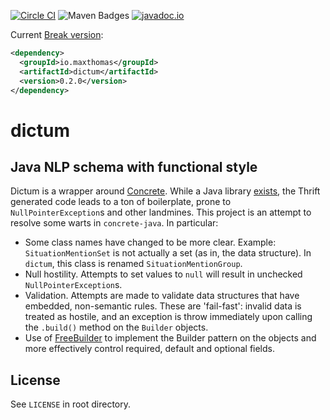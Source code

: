 [![Circle CI](https://circleci.com/gh/maxthomas/dictum.svg?style=svg)](https://circleci.com/gh/maxthomas/dictum)
![Maven Badges](https://maven-badges.herokuapp.com/maven-central/io.maxthomas/dictum/badge.svg)
[![javadoc.io](https://javadocio-badges.herokuapp.com/io.maxthomas/dictum/badge.svg)](http://www.javadoc.io/doc/io.maxthomas/dictum/)

Current
[Break version](https://github.com/ptaoussanis/encore/blob/master/BREAK-VERSIONING.md):

```xml
<dependency>
  <groupId>io.maxthomas</groupId>
  <artifactId>dictum</artifactId>
  <version>0.2.0</version>
</dependency>
```

# dictum
## Java NLP schema with functional style
Dictum is a wrapper around
[Concrete](https://github.com/hltcoe/concrete). While a Java library
[exists](https://github.com/hltcoe/concrete-java), the Thrift
generated code leads to a ton of boilerplate, prone to
`NullPointerException`s and other landmines. This project is an
attempt to resolve some warts in `concrete-java`.  In particular:

* Some class names have changed to be more clear. Example:
  `SituationMentionSet` is not actually a set (as in, the data
  structure). In `dictum`, this class is renamed
  `SituationMentionGroup`.
* Null hostility. Attempts to set values to `null` will result in
  unchecked `NullPointerException`s.
* Validation. Attempts are made to validate data structures that have
  embedded, non-semantic rules. These are 'fail-fast': invalid data is
  treated as hostile, and an exception is throw immediately upon
  calling the `.build()` method on the `Builder` objects.
* Use of [FreeBuilder](https://github.com/google/FreeBuilder) to
  implement the Builder pattern on the objects and more
  effectively control required, default and optional fields.

## License
See `LICENSE` in root directory.
